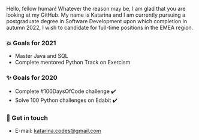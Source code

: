 Hello, fellow human! Whatever the reason may be, I am glad that you are looking at my GitHub. My name is Katarina and I am currently pursuing a postgraduate degree in Software Development upon which completion in autumn 2022, I wish to candidate for full-time positions in the EMEA region.

### 💥 Goals for 2021
* Master Java and SQL
* Complete mentored Python Track on Exercism

### ✨ Goals for 2020
* Complete #100DaysOfCode challenge ✔️
* Solve 100 Python challenges on Edabit ✔️

### 🧸 Get in touch
* E-mail: katarina.codes@gmail.com